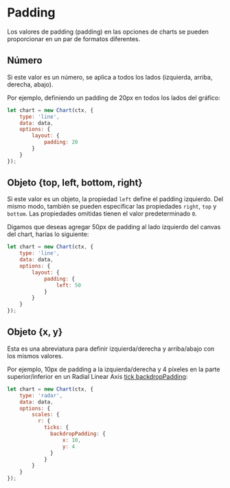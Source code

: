 # Padding

Los valores de padding (padding) en las opciones de charts se pueden proporcionar en un par de formatos diferentes.

## Número

Si este valor es un número, se aplica a todos los lados (izquierda, arriba, derecha, abajo).

Por ejemplo, definiendo un padding de 20px en todos los lados del gráfico:

```javascript
let chart = new Chart(ctx, {
    type: 'line',
    data: data,
    options: {
        layout: {
            padding: 20
        }
    }
});
```

## Objeto {top, left, bottom, right}

Si este valor es un objeto, la propiedad `left` define el padding izquierdo. Del mismo modo, también se pueden especificar las propiedades `right`, `top` y `bottom`.
Las propiedades omitidas tienen el valor predeterminado `0`.

Digamos que deseas agregar 50px de padding al lado izquierdo del canvas del chart, harías lo siguiente:

```javascript
let chart = new Chart(ctx, {
    type: 'line',
    data: data,
    options: {
        layout: {
            padding: {
                left: 50
            }
        }
    }
});
```

## Objeto {x, y}

Esta es una abreviatura para definir izquierda/derecha y arriba/abajo con los mismos valores.

Por ejemplo, 10px de padding a la izquierda/derecha y 4 píxeles en la parte superior/inferior en un Radial Linear Axis [tick backdropPadding](../axes/radial/linear.md#linear-radial-axis-specific-tick-options):

```javascript
let chart = new Chart(ctx, {
    type: 'radar',
    data: data,
    options: {
        scales: {
          r: {
            ticks: {
              backdropPadding: {
                  x: 10,
                  y: 4
              }
            }
        }
    }
});
```

